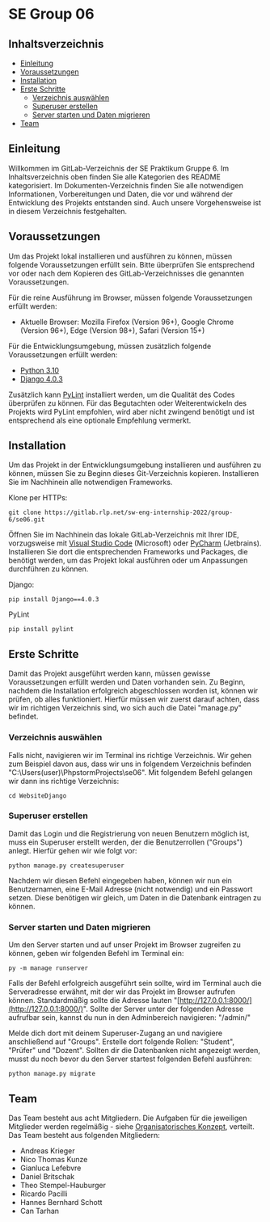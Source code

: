 # SE Group 06


## Inhaltsverzeichnis

- [Einleitung](https://gitlab.rlp.net/sw-eng-internship-2022/group-6/se06/-/tree/main#einleitung)
- [Voraussetzungen](https://gitlab.rlp.net/sw-eng-internship-2022/group-6/se06/-/tree/main#einleitung)
- [Installation](https://gitlab.rlp.net/sw-eng-internship-2022/group-6/se06/-/tree/main#installation)
- [Erste Schritte](https://gitlab.rlp.net/sw-eng-internship-2022/group-6/se06/-/tree/main#erste-schritte)
	- [Verzeichnis auswählen](https://gitlab.rlp.net/sw-eng-internship-2022/group-6/se06/-/tree/main#verzeichnis-ausw%C3%A4hlen)
	- [Superuser erstellen](https://gitlab.rlp.net/sw-eng-internship-2022/group-6/se06/-/tree/main#superuser-erstellen)
	- [Server starten und Daten migrieren](https://gitlab.rlp.net/sw-eng-internship-2022/group-6/se06/-/tree/main#server-starten-und-daten-migrieren)
- [Team](https://gitlab.rlp.net/sw-eng-internship-2022/group-6/se06/-/tree/main#team)

## Einleitung

Willkommen im GitLab-Verzeichnis der SE Praktikum Gruppe 6. Im Inhaltsverzeichnis oben finden Sie alle Kategorien des README kategorisiert. Im Dokumenten-Verzeichnis
finden Sie alle notwendigen Informationen, Vorbereitungen und Daten, die vor und während der Entwicklung des Projekts entstanden sind. Auch unsere Vorgehensweise ist 
in diesem Verzeichnis festgehalten.

## Voraussetzungen

Um das Projekt lokal installieren und ausführen zu können, müssen folgende Voraussetzungen erfüllt sein. Bitte überprüfen Sie entsprechend vor oder nach dem Kopieren
des GitLab-Verzeichnisses die genannten Voraussetzungen.

Für die reine Ausführung im Browser, müssen folgende Voraussetzungen erfüllt werden:

- Aktuelle Browser: Mozilla Firefox (Version 96+), Google Chrome (Version 96+), Edge (Version 98+), Safari (Version 15+)

Für die Entwicklungsumgebung, müssen zusätzlich folgende Voraussetzungen erfüllt werden:

- [Python 3.10](https://www.python.org/downloads/release/python-3102/)
- [Django 4.0.3](https://www.djangoproject.com/download/)

Zusätzlich kann [PyLint](https://www.pylint.org/) installiert werden, um die Qualität des Codes überprüfen zu können. Für das Begutachten oder Weiterentwickeln des Projekts wird PyLint empfohlen,
wird aber nicht zwingend benötigt und ist entsprechend als eine optionale Empfehlung vermerkt.

## Installation

Um das Projekt in der Entwicklungsumgebung installieren und ausführen zu können, müssen Sie zu Beginn dieses Git-Verzeichnis kopieren. Installieren Sie im Nachhinein
alle notwendigen Frameworks.

Klone per HTTPs:
```
git clone https://gitlab.rlp.net/sw-eng-internship-2022/group-6/se06.git
```

Öffnen Sie im Nachhinein das lokale GitLab-Verzeichnis mit Ihrer IDE, vorzugsweise mit [Visual Studio Code](https://visualstudio.microsoft.com/de/) (Microsoft) oder [PyCharm](https://www.jetbrains.com/de-de/pycharm/) (Jetbrains). Installieren Sie dort
die entsprechenden Frameworks und Packages, die benötigt werden, um das Projekt lokal ausführen oder um Anpassungen durchführen zu können.

Django:
```
pip install Django==4.0.3
```

PyLint
```
pip install pylint
```

## Erste Schritte

Damit das Projekt ausgeführt werden kann, müssen gewisse Voraussetzungen erfüllt werden und Daten vorhanden sein. Zu Beginn, nachdem die Installation erfolgreich abgeschlossen worden ist, können wir prüfen, ob alles funktioniert.
Hierfür müssen wir zuerst darauf achten, dass wir im richtigen Verzeichnis sind, wo sich auch die Datei "manage.py" befindet.

### Verzeichnis auswählen

Falls nicht, navigieren wir im Terminal ins richtige Verzeichnis. Wir gehen zum Beispiel davon aus, dass wir uns in folgendem Verzeichnis befinden "C:\Users\(user)\PhpstormProjects\se06\".
Mit folgendem Befehl gelangen wir dann ins richtige Verzeichnis:
```
cd WebsiteDjango
```

### Superuser erstellen

Damit das Login und die Registrierung von neuen Benutzern möglich ist, muss ein Superuser erstellt werden, der die Benutzerrollen ("Groups") anlegt. 
Hierfür gehen wir wie folgt vor:

```
python manage.py createsuperuser
```

Nachdem wir diesen Befehl eingegeben haben, können wir nun ein Benutzernamen, eine E-Mail Adresse (nicht notwendig) und ein Passwort setzen. Diese benötigen wir gleich, um Daten in die Datenbank eintragen zu können.

### Server starten und Daten migrieren

Um den Server starten und auf unser Projekt im Browser zugreifen zu können, geben wir folgenden Befehl im Terminal ein:
```
py -m manage runserver
```
Falls der Befehl erfolgreich ausgeführt sein sollte, wird im Terminal auch die Serveradresse erwähnt, mit der wir das Projekt im Browser aufrufen können. Standardmäßig sollte die Adresse lauten "[http://127.0.0.1:8000/](http://127.0.0.1:8000/)".
Sollte der Server unter der folgenden Adresse aufrufbar sein, kannst du nun in den Adminbereich navigieren: "/admin/"

Melde dich dort mit deinem Superuser-Zugang an und navigiere anschließend auf "Groups". Erstelle dort folgende Rollen: "Student", "Prüfer" und "Dozent". Sollten dir die Datenbanken nicht angezeigt werden, musst du noch bevor du den Server startest folgenden Befehl ausführen:
```
python manage.py migrate
```


## Team

Das Team besteht aus acht Mitgliedern. Die Aufgaben für die jeweiligen Mitglieder werden regelmäßig - siehe [Organisatorisches Konzept](https://gitlab.rlp.net/sw-eng-internship-2022/group-6/se06/-/blob/main/Dokumente/Organisatorisches_Konzept.pdf), verteilt.
Das Team besteht aus folgenden Mitgliedern: 

- Andreas Krieger
- Nico Thomas Kunze
- Gianluca Lefebvre
- Daniel Britschak
- Theo Stempel-Hauburger
- Ricardo Pacilli
- Hannes Bernhard Schott
- Can Tarhan
